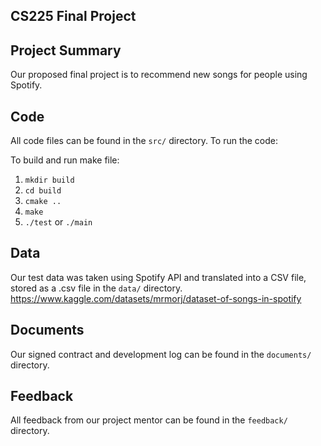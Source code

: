 ## CS225 Final Project

## Project Summary

Our proposed final project is to recommend new songs for people using Spotify.

## Code

All code files can be found in the `src/` directory. To run the code:

To build  and run make file:
1. `mkdir build`
2. `cd build`
3. `cmake ..`
4. `make`
5. `./test` or `./main`

## Data

Our test data was taken using Spotify API and translated into a CSV file, stored as a .csv file in the `data/` directory.
https://www.kaggle.com/datasets/mrmorj/dataset-of-songs-in-spotify

## Documents

Our signed contract and development log can be found in the `documents/` directory.

## Feedback

All feedback from our project mentor can be found in the `feedback/` directory.
